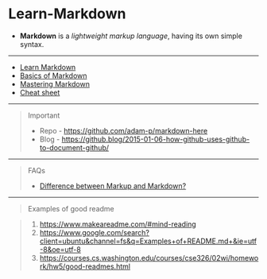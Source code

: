 # Learn-Markdown

- __Markdown__ is a *lightweight markup language*, having its own simple syntax.

---

- [Learn Markdown](https://www.markdownguide.org/getting-started)
- [Basics of Markdown](https://www.markdownguide.org/basic-syntax/)
- [Mastering Markdown](https://guides.github.com/features/mastering-markdown/)
- [Cheat sheet](https://github.com/ikatyang/emoji-cheat-sheet/blob/master/README.md)

---

> Important
> - Repo - https://github.com/adam-p/markdown-here
> - Blog - https://github.blog/2015-01-06-how-github-uses-github-to-document-github/

---

> FAQs
> - [Difference between Markup and Markdown?](https://stackoverflow.com/questions/24041/markdown-vs-markup-are-they-related)
   
---

> Examples of good readme 

> 1. https://www.makeareadme.com/#mind-reading 
> 2. https://www.google.com/search?client=ubuntu&channel=fs&q=Examples+of+README.md+&ie=utf-8&oe=utf-8
> 3. https://courses.cs.washington.edu/courses/cse326/02wi/homework/hw5/good-readmes.html
